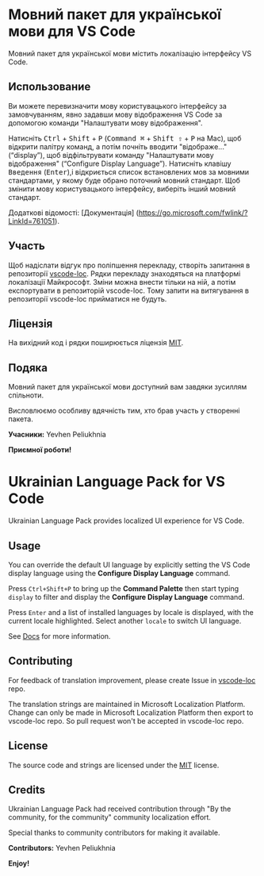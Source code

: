 # Мовний пакет для української мови для VS Code

Мовний пакет для української мови містить локалізацію інтерфейсу VS Code.

## Использование

Ви можете перевизначити мову користувацького інтерфейсу за замовчуванням, явно задавши мову відображення VS Code за допомогою команди "Налаштувати мову відображення".

Натисніть <kbd>Ctrl</kbd> + <kbd>Shift</kbd> + <kbd>P</kbd> (<kbd>Command ⌘</kbd> + <kbd>Shift ⇧</kbd> + <kbd>P</kbd> на Mac), щоб відкрити палітру команд, а потім почніть вводити "відображе..." (“display”), щоб відфільтрувати команду "Налаштувати мову відображення" (“Configure Display Language”). Натисніть клавішу <kbd>Введення</kbd> (<kbd>Enter</kbd>),і відкриється список встановлених мов за мовними стандартами, у якому буде обрано поточний мовний стандарт. Щоб змінити мову користувацького інтерфейсу, виберіть інший мовний стандарт.

Додаткові відомості: [Документація] (https://go.microsoft.com/fwlink/?LinkId=761051).

## Участь

Щоб надіслати відгук про поліпшення перекладу, створіть запитання в репозиторії [vscode-loc](https://github.com/microsoft/vscode-loc).
Рядки перекладу знаходяться на платформі локалізації Майкрософт. Зміни можна внести тільки на ній, а потім експортувати в репозиторій vscode-loc. Тому запити на витягування в репозиторії vscode-loc прийматися не будуть.

## Ліцензія

На вихідний код і рядки поширюється ліцензія [MIT](https://github.com/Microsoft/vscode-loc/blob/master/LICENSE.md).

## Подяка

Мовний пакет для української мови доступний вам завдяки зусиллям спільноти.

Висловлюємо особливу вдячність тим, хто брав участь у створенні пакета.

**Учасники:**
Yevhen Peliukhnia

**Приємної роботи!**

# Ukrainian Language Pack for VS Code

Ukrainian Language Pack provides localized UI experience for VS Code.

## Usage

You can override the default UI language by explicitly setting the VS Code display language using the **Configure Display Language** command.

Press `Ctrl+Shift+P` to bring up the **Command Palette** then start typing `display` to filter and display the **Configure Display Language** command.

Press `Enter` and a list of installed languages by locale is displayed, with the current locale highlighted. Select another `locale` to switch UI language.

See [Docs](https://go.microsoft.com/fwlink/?LinkId=761051) for more information.

## Contributing

For feedback of translation improvement, please create Issue in [vscode-loc](https://github.com/microsoft/vscode-loc) repo.

The translation strings are maintained in Microsoft Localization Platform. Change can only be made in Microsoft Localization Platform then export to vscode-loc repo. So pull request won't be accepted in vscode-loc repo.

## License

The source code and strings are licensed under the [MIT](https://github.com/Microsoft/vscode-loc/blob/master/LICENSE.md) license.

## Credits

Ukrainian Language Pack had received contribution through "By the community, for the community" community localization effort.

Special thanks to community contributors for making it available.

**Contributors:**
Yevhen Peliukhnia


**Enjoy!**
